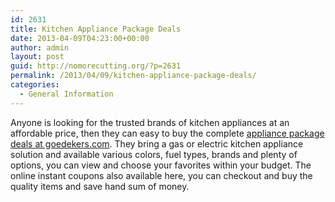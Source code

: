 ```yaml
---
id: 2631
title: Kitchen Appliance Package Deals
date: 2013-04-09T04:23:00+00:00
author: admin
layout: post
guid: http://nomorecutting.org/?p=2631
permalink: /2013/04/09/kitchen-appliance-package-deals/
categories:
  - General Information
---
```

Anyone is looking for the trusted brands of kitchen appliances at an affordable price, then they can easy to buy the complete [appliance package deals at goedekers.com](http://www.goedekers.com/appliances/package-deals.html). They bring a gas or electric kitchen appliance solution and available various colors, fuel types, brands and plenty of options, you can view and choose your favorites within your budget. The online instant coupons also available here, you can checkout and buy the quality items and save hand sum of money.